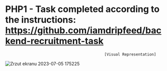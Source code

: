 # PHP1 - Task completed according to the instructions: https://github.com/iamdripfeed/backend-recruitment-task



                                                [Visual Representation]


![Zrzut ekranu 2023-07-05 175225](https://github.com/RafalPietrzak55/PHP1/assets/115399790/9817aac8-9d5a-4810-9e3d-c65b52f0d73d)
